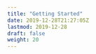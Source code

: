 ```yaml
---
title: "Getting Started"
date: 2019-12-28T21:27:05Z
lastmod: 2019-12-28
draft: false
weight: 20
---
```


